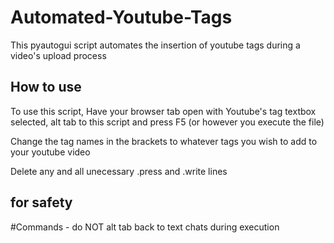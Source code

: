 # Automated-Youtube-Tags
This pyautogui script automates the insertion of youtube tags during a video's upload process

## How to use
To use this script, Have your browser tab open with Youtube's tag textbox selected, alt tab to this script and press F5 (or however you execute the file) <br>

Change the tag names in the brackets to whatever tags you wish to add to your youtube video <br>

Delete any and all unecessary .press and .write lines

## for safety 
#Commands - do NOT alt tab back to text chats during execution
